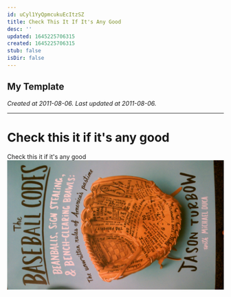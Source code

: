 ```yaml
---
id: uCyl1YyQpmcukuEcItzSZ
title: Check This It If It's Any Good
desc: ''
updated: 1645225706315
created: 1645225706315
stub: false
isDir: false
---
```

My Template
---

_Created at 2011-08-06._
_Last updated at 2011-08-06._




---

# Check this it if it's any good


Check this it if it's any good
![ENIMAGE1312658688867.jpg](assets/ENIMAGE1312658688867.jpg)

